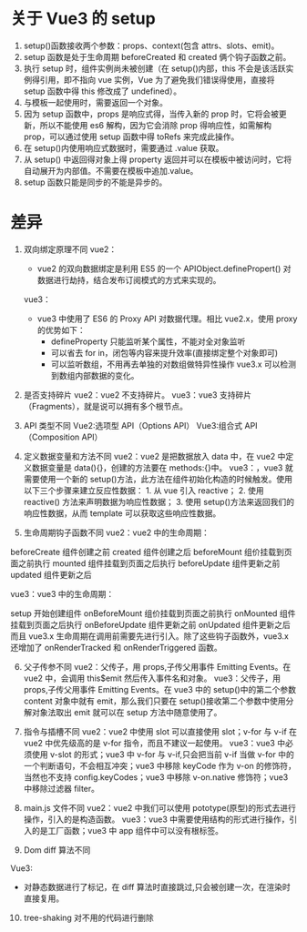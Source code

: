 # 关于 Vue3 的 setup

1. setup()函数接收两个参数：props、context(包含 attrs、slots、emit)。
2. setup 函数是处于生命周期 beforeCreated 和 created 俩个钩子函数之前。
3. 执行 setup 时，组件实例尚未被创建（在 setup()内部，this 不会是该活跃实例得引用，即不指向 vue 实例，Vue 为了避免我们错误得使用，直接将 setup 函数中得 this 修改成了 undefined）。
4. 与模板一起使用时，需要返回一个对象。
5. 因为 setup 函数中，props 是响应式得，当传入新的 prop 时，它将会被更新，所以不能使用 es6 解构，因为它会消除 prop 得响应性，如需解构 prop，可以通过使用 setup 函数中得 toRefs 来完成此操作。
6. 在 setup()内使用响应式数据时，需要通过 .value 获取。
7. 从 setup() 中返回得对象上得 property 返回并可以在模板中被访问时，它将自动展开为内部值。不需要在模板中追加.value。
8. setup 函数只能是同步的不能是异步的。

# 差异

1.  双向绑定原理不同
    vue2：

    - vue2 的双向数据绑定是利用 ES5 的一个 APIObject.definePropert() 对数据进行劫持，结合发布订阅模式的方式来实现的。

    vue3：

    - vue3 中使用了 ES6 的 Proxy API 对数据代理。相比 vue2.x，使用 proxy 的优势如下：
      - defineProperty 只能监听某个属性，不能对全对象监听
      - 可以省去 for in，闭包等内容来提升效率(直接绑定整个对象即可)
      - 可以监听数组，不用再去单独的对数组做特异性操作 vue3.x 可以检测到数组内部数据的变化。

2.  是否支持碎片
    vue2：vue2 不支持碎片。
    vue3：vue3 支持碎片（Fragments），就是说可以拥有多个根节点。

3.  API 类型不同
    Vue2:选项型 API（Options API）
    Vue3:组合式 API（Composition API）

4.  定义数据变量和方法不同
    vue2：vue2 是把数据放入 data 中，在 vue2 中定义数据变量是 data(){}，创建的方法要在 methods:{}中。
    vue3：，vue3 就需要使用一个新的 setup()方法，此方法在组件初始化构造的时候触发。使用以下三个步骤来建立反应性数据： 1. 从 vue 引入 reactive； 2. 使用 reactive() 方法来声明数据为响应性数据； 3. 使用 setup()方法来返回我们的响应性数据，从而 template 可以获取这些响应性数据。

5.  生命周期钩子函数不同
    vue2：vue2 中的生命周期：

beforeCreate 组件创建之前
created 组件创建之后
beforeMount 组价挂载到页面之前执行
mounted 组件挂载到页面之后执行
beforeUpdate 组件更新之前
updated 组件更新之后

vue3：vue3 中的生命周期：

setup 开始创建组件
onBeforeMount 组价挂载到页面之前执行
onMounted 组件挂载到页面之后执行
onBeforeUpdate 组件更新之前
onUpdated 组件更新之后
而且 vue3.x 生命周期在调用前需要先进行引入。除了这些钩子函数外，vue3.x 还增加了 onRenderTracked 和 onRenderTriggered 函数。

6. 父子传参不同
   vue2：父传子，用 props,子传父用事件 Emitting Events。在 vue2 中，会调用 this$emit 然后传入事件名和对象。
   vue3：父传子，用 props,子传父用事件 Emitting Events。在 vue3 中的 setup()中的第二个参数 content 对象中就有 emit，那么我们只要在 setup()接收第二个参数中使用分解对象法取出 emit 就可以在 setup 方法中随意使用了。

7. 指令与插槽不同
   vue2：vue2 中使用 slot 可以直接使用 slot；v-for 与 v-if 在 vue2 中优先级高的是 v-for 指令，而且不建议一起使用。
   vue3：vue3 中必须使用 v-slot 的形式；vue3 中 v-for 与 v-if,只会把当前 v-if 当做 v-for 中的一个判断语句，不会相互冲突；vue3 中移除 keyCode 作为 v-on 的修饰符，当然也不支持 config.keyCodes；vue3 中移除 v-on.native 修饰符；vue3 中移除过滤器 filter。

8. main.js 文件不同
   vue2：vue2 中我们可以使用 pototype(原型)的形式去进行操作，引入的是构造函数。
   vue3：vue3 中需要使用结构的形式进行操作，引入的是工厂函数；vue3 中 app 组件中可以没有根标签。

9. Dom diff 算法不同

Vue3:

- 对静态数据进行了标记，在 diff 算法时直接跳过,只会被创建一次，在渲染时直接复用。

10. tree-shaking
    对不用的代码进行删除

